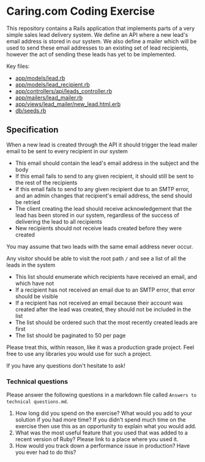 # Caring.com Coding Exercise

This repository contains a Rails application that implements parts of a very simple sales lead delivery system. We define an API where a new lead's email address is stored in our system. We also define a mailer which will be used to send these email addresses to an existing set of lead recipients, however the act of sending these leads has yet to be implemented.

Key files:
- [app/models/lead.rb](./app/models/lead.rb)
- [app/models/lead_recipient.rb](./app/models/lead_recipient.rb)
- [app/controllers/api/leads_controller.rb](./app/controllers/api/leads_controller.rb)
- [app/mailers/lead_mailer.rb](./app/mailers/lead_mailer.rb)
- [app/views/lead_mailer/new_lead.html.erb](./app/views/lead_mailer/new_lead.html.erb)
- [db/seeds.rb](./db/seeds.rb)

## Specification

When a new lead is created through the API it should trigger the lead mailer email to be sent to every recipient in our system
  - This email should contain the lead's email address in the subject and the body
  - If this email fails to send to any given recipient, it should still be sent to the rest of the recipients
  - If this email fails to send to any given recipient due to an SMTP error, and an admin changes that recipient's email address, the send should be retried
  - The client creating the lead should receive acknowledgement that the lead has been stored in our system, regardless of the success of delivering the lead to all recipients
  - New recipients should not receive leads created before they were created

You may assume that two leads with the same email address never occur.

Any visitor should be able to visit the root path `/` and see a list of all the leads in the system
  - This list should enumerate which recipients have received an email, and which have not
  - If a recipient has not received an email due to an SMTP error, that error should be visible
  - If a recipient has not received an email because their account was created after the lead was created, they should not be included in the list
  - The list should be ordered such that the most recently created leads are first
  - The list should be paginated to 50 per page

Please treat this, within reason, like it was a production grade project. Feel free to use any libraries you would use for such a project.

If you have any questions don't hesitate to ask!

### Technical questions

Please answer the following questions in a markdown file called `Answers to technical questions.md`.

1. How long did you spend on the exercise? What would you add to your solution if you had more time? If you didn't spend much time on the exercise then use this as an opportunity to explain what you would add.
2. What was the most useful feature that you used that was added to a recent version of Ruby? Please link to a place where you used it.
3. How would you track down a performance issue in production? Have you ever had to do this?
